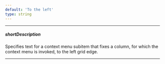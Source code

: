 ```yaml
---
default: 'To the left'
type: string
---
```

---
##### shortDescription
Specifies text for a context menu subitem that fixes a column, for which the context menu is invoked, to the left grid edge.

---
